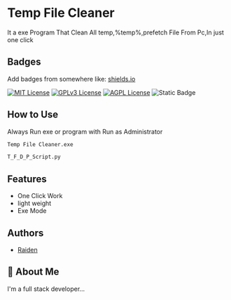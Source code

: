 
# Temp File Cleaner

It a exe Program That Clean All temp,%temp%,prefetch File From Pc,In just one click


## Badges

Add badges from somewhere like: [shields.io](https://shields.io/)

[![MIT License](https://img.shields.io/badge/License-MIT-green.svg)](https://choosealicense.com/licenses/mit/)
[![GPLv3 License](https://img.shields.io/badge/License-GPL%20v3-yellow.svg)](https://opensource.org/licenses/)
[![AGPL License](https://img.shields.io/badge/license-AGPL-blue.svg)](http://www.gnu.org/licenses/agpl-3.0)
![Static Badge](https://img.shields.io/badge/Python-3.11.0-green?logoColor=255%2C%200%2C%2076&labelColor=38%2C%20255%2C%200&color=38%2C%20255%2C%200&link=right%2Fhttps%3A%2F%2Fwww.python.org%2F)











## How to Use

Always Run exe or program with Run as Administrator

```python
Temp File Cleaner.exe

T_F_D_P_Script.py
```
    
## Features

- One Click Work
- light weight
- Exe Mode


## Authors

- [Raiden](https://github.com/Ahad160)


## 🚀 About Me
I'm a full stack developer...

